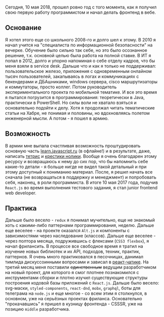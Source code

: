 Сегодня, 10 мая 2018, прошел ровно год с того момента, как я получил свою первую работу программистом и начал делать фронтенд в вебе.

## Основание

Я хотел этого еще со школьного 2008-го и долго шел к этому. В 2010 я начал учится на "специалиста по информационной безопасности" на вечерке. Обучение было сильно так себе, но это было осознанное решение, т.к. основной целью была работа на полной ставке. В ИТ я попал в 2012, долго и упорно напоминая о себе отделу кадров, что бы меня взяли в service desk. Дальше что и как я только не поддерживал: пользовательское железо, приложения с одновременным онлайном тысяч пользователей, закапываясь в логах и коммуникациях с бекендерами и ДБАшниками, windows сервера, cisco маршрутизаторы и коммутаторы, просто коллег. Потом руководитель экспериментального проекта по мобильной тематике. И все это время я пытался погрузится в программирования: теоретически в Java, практически в PowerShell. Но силы воли не хватало взяться и основательно подойти к делу. Хотя я продолжал читать тематические статьи на Хабре, не понимая и половины, но вдохновляясь полетом инженерной мысли. А потом - я пошел в армию.

## Возможность

В армии мне выпала счастливая возможность проштудировать основную часть [learn.javascript.ru](https://learn.javascript.ru/) (в офлайне!) и в результате, даже, написать [тетрис](https://github.com/artalar/tetris) и [крестики нолики](https://github.com/artalar/xo). Вообще я очень благодарен этому ресурсу и возвращаюсь к нему до сих пор, что бы напомнить себе какие-то детали - я больше нигде не видел такой детальный и при этому доступный к пониманию материал. После, я решил начать все сначала (не возвращаться в поддержку и менеджмент) и попробовать себя, наконец, в роли программиста. В итоге 10 мая 2017 года, подучив `React.js` во время выполнения тестового задания, я стал junior frontend web developer.

## Практика

Дальше было весело - `redux` я понимал мучительно, еще не знакомый хоть с какими-либо паттернами программирования, неделю. Дальше еще веселее - на проекте оказался `Alt.js` и компоненты с зависимостями через наследование (классов). Дальше еще веселее - через полтора месяца, подружившись с флексами (`CSS3 flexbox`), я начал фрилансить. В процессе все свободное время я тратил на изучение новых библиотек и их API, подходов, техник, практик, паттернов. Я очень много практиковался в песочницах, данимал тимлида дискуссоинными вопросами и зависал в [реакт-чатике](https://t.me/react_js). На третий месяц меня поставили ~~единственным~~ ведущим разработчиком на новый проект, для которого я смог плотнее познакомился с инструментами сборки и плотно изучил существующие структуры построения кодовой базы приложений с `React.js`. Дальше было весело: svg-маски, `styled-components`, `react-dnd`, `mobx`, `graphql`, боты для телеграма на `node.js` и еще многое - со всем этим я столкнулся, в основном, уже на серьёзных проектах фриланса. Основательно "прокачавшись" я пришел в кузницу фронтенда - CSSSR, уже на позицию `middle` разработчика.
